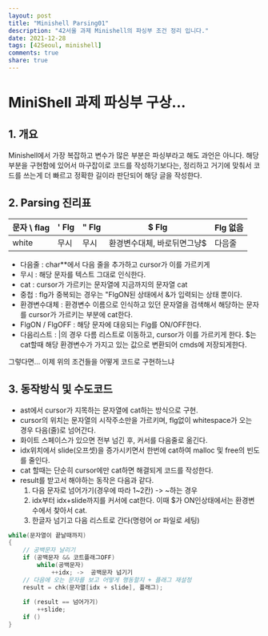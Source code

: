 ```yaml
---
layout: post
title: "Minishell Parsing01"
description: "42서울 과제 Minishell의 파싱부 조건 정리 입니다."
date: 2021-12-28
tags: [42Seoul, minishell]
comments: true
share: true
---
```

# MiniShell 과제 파싱부 구상...
## 1. 개요
Minishell에서 가장 복잡하고 변수가 많은 부분은 파싱부라고 해도 과언은 아니다. 해당 부분을 구현함에 있어서 마구잡이로 코드를 작성하기보다는, 정리하고 거기에 맞춰서 코드를 쓰는게 더 빠르고 정확한 길이라 판단되어 해당 글을 작성한다.
## 2. Parsing 진리표
| 문자 \ flag | ' Flg | " Flg | $ Flg | Flg 없음 |
| ---- | ---- | ----| ---- | ---- |
| white | 무시 | 무시 | 환경변수대체, 바로뒤면그냥$ | 다음줄 |
- 다음줄 : char**에서 다음 줄을 추가하고 cursor가 이를 가르키게
- 무시 : 해당 문자를 텍스트 그대로 인식한다.
- cat : cursor가 가르키는 문자열에 지금까지의 문자열 cat
- 중첩 : flg가 중복되는 경우는 "FlgON된 상태에서 &가 입력되는 상태 뿐이다.
- 환경변수대체 : 환경변수 이름으로 인식하고 있던 문자열을 검색해서 해당하는 문자를 cursor가 가르키는 부분에 cat한다.
- FlgON / FlgOFF : 해당 문자에 대응되는 Flg를 ON/OFF한다.
- 다음리스트 : |의 경우 다름 리스트로 이동하고, cursor가 이를 가르키게 한다.
$는 cat할때 해당 환경변수가 가지고 있는 값으로 변환되어 cmds에 저장되게한다.

그렇다면... 이제 위의 조건들을 어떻게 코드로 구현하느냐

## 3. 동작방식 및 수도코드
- ast에서 cursor가 지목하는 문자열에 cat하는 방식으로 구현.
- cursor의 위치는 문자열의 시작주소만을 가르키며, flg없이 whitespace가 오는 경우 다음(줄)로 넘어간다.
- 화이트 스페이스가 있으면 전부 넘긴 후, 커서를 다음줄로 옮긴다.
- idx위치에서 slide(오프셋)을 증가시키면서 한번에 cat하여 malloc 및 free의 빈도를 줄인다.
- cat 할때는 단순히 cursor에만 cat하면 해결되게 코드를 작성한다.
- result를 받고서 해야하는 동작은 다음과 같다.
	1. 다음 문자로 넘어가기(경우에 따라 1~2칸) -> ~하는 경우
	2. idx부터 idx+slide까지를 커서에 cat한다. 이때 $가 ON인상태에서는 환경변수에서 찾아서 cat.
	3. 한글자 넘기고 다음 리스트로 간다(명령어 or 파일로 세팅)

```c
while(문자열이 끝날때까지)
{
	// 공백문자 날리기
	if (공백문자 && 코트플래그OFF)
		while(공백문자)
			++idx; ->  공백문자 넘기기
	// 다음에 오는 문자를 보고 어떻게 행동할지 + 플래그 재설정
	result = chk(문자열[idx + slide], 플래그);
	
	if (result == 넘어가기)
		++slide;
	if ()
}
```

